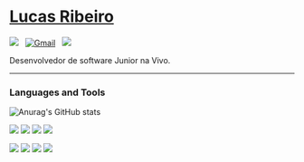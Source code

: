 
# [Lucas Ribeiro](lucasrb04.github.io)

 <a href="https://www.linkedin.com/in/lucasrb04/"><img src="https://img.shields.io/badge/linkedin%20-%230077B5.svg?&style=flat&logo=linkedin&logoColor=white"/></a> &nbsp;
  <a href="mailto:lucasrb04@gmail.com"><img alt="Gmail" src="https://img.shields.io/badge/Gmail-D14836?style=flat&logo=gmail&logoColor=white" /></a> &nbsp;
  <a href="https://instagram.com/lucasrb04"><img src="https://img.shields.io/badge/-@lucasbr04_-E4405F?style=flat&logo=Instagram&logoColor=white"/></a> &nbsp;
  
  Desenvolvedor de software Junior na Vivo. 
   
  ---
  
  ### Languages and Tools
  
  ![Anurag's GitHub stats](https://github-readme-stats.vercel.app/api?username=lucasrb04&hide=stars,issues&theme=dracula)
  
![](https://img.shields.io/badge/Git-F05032?style=for-the-badge&logo=git&logoColor=white)
![](https://img.shields.io/badge/HTML5-E34F26?style=for-the-badge&logo=html5&logoColor=white)
![](https://img.shields.io/badge/CSS-239120?&style=for-the-badge&logo=css3&logoColor=white)
![](https://img.shields.io/badge/JavaScript-F7DF1E?style=for-the-badge&logo=javascript&logoColor=black)


![](https://img.shields.io/badge/React-20232A?style=for-the-badge&logo=react&logoColor=61DAFB)
![](https://img.shields.io/badge/Flutter-02569B?style=for-the-badge&logo=flutter&logoColor=white)
![](https://img.shields.io/badge/Redux-593D88?style=for-the-badge&logo=redux&logoColor=white)
![](	https://img.shields.io/badge/Node.js-339933?style=for-the-badge&logo=nodedotjs&logoColor=white)
  




